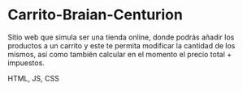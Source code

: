 # Carrito-Braian-Centurion
Sitio web que simula ser una tienda online, donde podrás añadir los productos a un carrito y este te permita modificar la cantidad de los mismos, 
así como también calcular en el momento el precio total + impuestos.

HTML, JS, CSS
